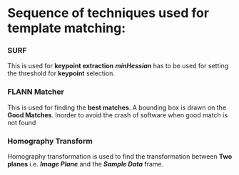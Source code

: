 # Sequence of techniques used for template matching:

### SURF
This is used for **keypoint extraction**
**_minHessian_** has to be used for setting the threshold for **keypoint** selection.

### FLANN Matcher
This is used for finding the **best matches**. A bounding box is drawn on the **Good Matches**.
Inorder to avoid the crash of software when good match is not found

### Homography Transform
Homography transformation is used to find the transformation between **Two planes** i.e. **_Image Plane_** 
and the **_Sample Data_** frame.
